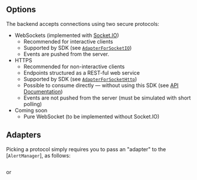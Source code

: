 ## Options

The backend accepts connections using two secure protocols:

* WebSockets (implemented with [Socket.IO](https://socket.io/))
  * Recommended for interactive clients
  * Supported by SDK (see [```AdapterForSocketIO```](/content/sdk/lib-adapters?id=adapterforsocketio))
  * Events are pushed from the server.
* HTTPS
  * Recommended for non-interactive clients
  * Endpoints structured as a REST-ful web service
  * Supported by SDK (see [```AdapterForSocketHttp```](/content/sdk/lib-adapters?id=adapterforhttp))
  * Possible to consume directly — without using this SDK (see [API Documentation](/content/api_reference))
  * Events are not pushed from the server (must be simulated with short polling)
* Coming soon
  * Pure WebSocket (to be implemented without Socket.IO)

## Adapters

Picking a protocol simply requires you to pass an "adapter" to the [```AlertManager```], as follows:

```js
```

or

```js
```
